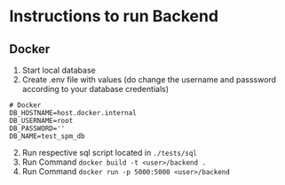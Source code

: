 # Instructions to run Backend 
## Docker
1. Start local database
2. Create .env file with values (do change the username and passsword according to your database credentials)
```
# Docker 
DB_HOSTNAME=host.docker.internal
DB_USERNAME=root
DB_PASSWORD=''
DB_NAME=test_spm_db
```
2. Run respective sql script located in `./tests/sql`
3. Run Command  ``` docker build -t <user>/backend .  ```
4. Run Command `docker run -p 5000:5000 <user>/backend` 
